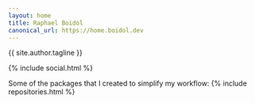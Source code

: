 ```yaml
---
layout: home
title: Raphael Boidol
canonical_url: https://home.boidol.dev
---
```


{{ site.author.tagline }}

{% include social.html %}

Some of the packages that I created to simplify my workflow:
{% include repositories.html %}
